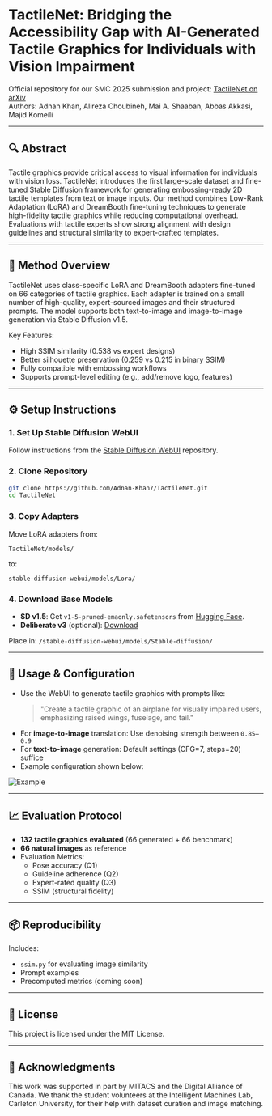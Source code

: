 
# TactileNet: Bridging the Accessibility Gap with AI-Generated Tactile Graphics for Individuals with Vision Impairment

Official repository for our SMC 2025 submission and project: [TactileNet on arXiv](https://arxiv.org/abs/2504.04722)  
Authors: Adnan Khan, Alireza Choubineh, Mai A. Shaaban, Abbas Akkasi, Majid Komeili

---

## 🔍 Abstract

Tactile graphics provide critical access to visual information for individuals with vision loss. TactileNet introduces the first large-scale dataset and fine-tuned Stable Diffusion framework for generating embossing-ready 2D tactile templates from text or image inputs. Our method combines Low-Rank Adaptation (LoRA) and DreamBooth fine-tuning techniques to generate high-fidelity tactile graphics while reducing computational overhead. Evaluations with tactile experts show strong alignment with design guidelines and structural similarity to expert-crafted templates.

---

## 🧠 Method Overview

TactileNet uses class-specific LoRA and DreamBooth adapters fine-tuned on 66 categories of tactile graphics. Each adapter is trained on a small number of high-quality, expert-sourced images and their structured prompts. The model supports both text-to-image and image-to-image generation via Stable Diffusion v1.5.

Key Features:
- High SSIM similarity (0.538 vs expert designs)
- Better silhouette preservation (0.259 vs 0.215 in binary SSIM)
- Fully compatible with embossing workflows
- Supports prompt-level editing (e.g., add/remove logo, features)

---

## ⚙️ Setup Instructions

### 1. Set Up Stable Diffusion WebUI

Follow instructions from the [Stable Diffusion WebUI](https://github.com/AUTOMATIC1111/stable-diffusion-webui) repository.

### 2. Clone Repository

```bash
git clone https://github.com/Adnan-Khan7/TactileNet.git
cd TactileNet
```

### 3. Copy Adapters

Move LoRA adapters from:

```
TactileNet/models/
```

to:

```
stable-diffusion-webui/models/Lora/
```

### 4. Download Base Models

- **SD v1.5**: Get `v1-5-pruned-emaonly.safetensors` from [Hugging Face](https://huggingface.co/runwayml/stable-diffusion-v1-5).
- **Deliberate v3** (optional): [Download](https://drive.google.com/file/d/1bQo3oElYmsCmrcT-EgGeriBGszZmzUgW/view?usp=sharing)

Place in: `/stable-diffusion-webui/models/Stable-diffusion/`

---

## 🧪 Usage & Configuration

- Use the WebUI to generate tactile graphics with prompts like:
  > "Create a tactile graphic of an airplane for visually impaired users, emphasizing raised wings, fuselage, and tail."
- For **image-to-image** translation: Use denoising strength between `0.85–0.9`
- For **text-to-image** generation: Default settings (CFG=7, steps=20) suffice
- Example configuration shown below:

![Example](imgs/airplane_config.jpg)

---

## 📈 Evaluation Protocol

- **132 tactile graphics evaluated** (66 generated + 66 benchmark)
- **66 natural images** as reference
- Evaluation Metrics:
  - Pose accuracy (Q1)
  - Guideline adherence (Q2)
  - Expert-rated quality (Q3)
  - SSIM (structural fidelity)

---

## 📦 Reproducibility

Includes:
- `ssim.py` for evaluating image similarity
- Prompt examples
- Precomputed metrics (coming soon)

---

## 📄 License

This project is licensed under the MIT License.

---

## 🙏 Acknowledgments

This work was supported in part by MITACS and the Digital Alliance of Canada. We thank the student volunteers at the Intelligent Machines Lab, Carleton University, for their help with dataset curation and image matching.
